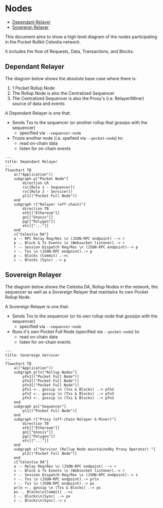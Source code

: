 # Nodes <!-- omit in toc -->

- [Dependant Relayer](#dependant-relayer)
- [Sovereign Relayer](#sovereign-relayer)

This document aims to show a high level diagram of the nodes participating in the Pocket Rollkit Celestia network.

It includes the flow of Requests, Data, Transactions, and Blocks.

## Dependant Relayer

The diagram below shows the absolute base case where there is:

1. 1 Pocket Rollup Node
2. The Rollup Node is also the Centralized Sequencer
3. The Centralized Sequencer is also the Proxy's (i.e. Relayer/Miner) source of data and events

A Dependant Relayer is one that:

- Sends Txs to the sequencer (or another rollup that gossips with the sequencer)
  - specified via `--sequencer-node`
- Trusts another node (i.e. spefieid via `--pocket-node`) to:
  - read on-chain data
  - listen for on-chain events

```mermaid
---
title: Dependant Relayer
---
flowchart TB
    a(("Application"))
    subgraph p["Pocket Node"]
        direction LR
        rs([Role 1 - Sequencer])
        rv([Role 2 - Servicer])
        pl1[("Pocket Full Node")]
    end
    subgraph r["Relayer (off-chain)"]
        direction TB
        eth[["Ethereum"]]
        gn[["Gnosis"]]
        pg[["Polygon"]]
        etc[["..."]]
    end
    c{"Celestia DA"}
    a -- RPC Relay Req/Res \n (JSON-RPC endpoint) --> r
    p -. Block & Tx Events \n (Websocket listener).-> r
    r -- Session Dispatch Req/Res \n (JSON-RPC endpoint)--> p
    r -. Txs \n (JSON-RPC endpoint).-> p
    p -. Blocks (Commit) .->c
    c -. Blocks (Sync) .-> p
```

## Sovereign Relayer

The diagram below shows the Celestia DA, Rollup Nodes in the network, the sequencer as well as a Sovereign Relayer that maintains its own Pocket Rollup Node.

A Sovereign Relayer is one that:

- Sends Txs to the sequencer (or its own rollup node that gossips with the sequencer)
  - specified via `--sequencer-node`
- Runs it's own Pocket Full Node (specified via `--pocket-node`) to:
  - read on-chain data
  - listen for on-chain events

```mermaid
---
title: Sovereign Servicer
---
flowchart TB
    a(("Application"))
    subgraph prln["Rollup Nodes"]
        pfn1[("Pocket Full Node")]
        pfn2[("Pocket Full Node")]
        pfn3[("Pocket Full Node")]
        pfn1 <-. gossip \n (Txs & Blocks) .-> pfn2
        pfn2 <-. gossip \n (Txs & Blocks) .-> pfn3
        pfn3 <-. gossip \n (Txs & Blocks) .-> pfn1
    end
    subgraph ps["Sequencer"]
        pl1[("Pocket Full Node")]
    end
    subgraph r["Proxy (off-chain Relayer & Miner)"]
        direction TB
        eth[["Ethereum"]]
        gn[["Gnosis"]]
        pg[["Polygon"]]
        etc[["..."]]
    end
    subgraph s["Servicer (Rollup Node maintainedby Proxy Operator) "]
        pl2[("Pocket Full Node")]
    end
    c{"Celestia DA"}
    a -- Relay Req/Res \n (JSON-RPC endpoint) --> r
    s -. Block & Tx Events \n (Websocket listener).-> r
    r -- Session Dispatch Req/Res \n (JSON-RPC endpoint)--> s
    r -. Txs \n (JSON-RPC endpoint).-> prln
    r -. Txs \n (JSON-RPC endpoint).-> ps
    prln <-. gossip \n (Txs & Blocks) .-> ps
    ps -. Blocks\n(Commit) .->c
    c -. Blocks\n(Sync) .-> ps
    c -. Blocks\n(Sync).-> s
```
